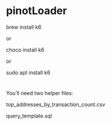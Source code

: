 # pinotLoader

brew install k6

or

choco install k6

or

sudo apt install k6

#

You’ll need two helper files:

top_addresses_by_transaction_count.csv

query_template.sql

